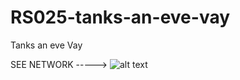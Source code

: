 # RS025-tanks-an-eve-vay
Tanks an eve Vay

SEE NETWORK ----->
![alt text](https://2.bp.blogspot.com/_vnZMaDBKXcw/S73B5Mwa9xI/AAAAAAAAAQo/_Haz-WhwroI/s1600/older+picasso.jpg)
